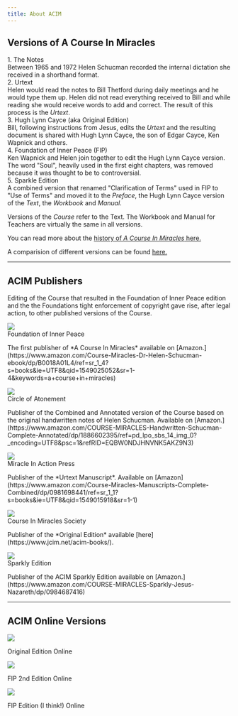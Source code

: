 ```yaml
---
title: About ACIM
---
```


<h2 class="disable-paragraph-marker ui header">Versions of A Course In Miracles</h2>

<div class="ui relaxed list">
  <div class="item">
    <div class="content">
      <div class="header">1. The Notes</div>
      <div class="description">
        Between 1965 and 1972 Helen Schucman recorded the internal dictation she received in a shorthand format.
      </div>
    </div>
  </div>
  <div class="item">
    <div class="content">
      <div class="header">2. Urtext</div>
      <div class="description">
        Helen would read the notes to Bill Thetford during daily meetings and he would type them up. Helen did not read everything received to Bill and while reading she would receive words to add and correct. The result of this process is the <em>Urtext</em>.
      </div>
    </div>
  </div>
  <div class="item">
    <div class="content">
      <div class="header">3. Hugh Lynn Cayce (aka Original Edition)</div>
      <div class="description">
        Bill, following instructions from Jesus, edits the <em>Urtext</em> and the resulting document is shared with Hugh Lynn Cayce, the son of Edgar Cayce, Ken Wapnick and others.
      </div>
    </div>
  </div>
  <div class="item">
    <div class="content">
      <div class="header">4. Foundation of Inner Peace (FIP)</div>
      <div class="description">
        Ken Wapnick and Helen join together to edit the Hugh Lynn Cayce version. The word "Soul", heavily used in the first eight chapters, was removed because it was thought to be to controversial. 
      </div>
    </div>
  </div>
  <div class="item">
    <div class="content">
      <div class="header">5. Sparkle Edition</div>
      <div class="description">
        A combined version that renamed "Clarification of Terms" used in FIP to "Use of Terms" and moved it to the <em>Preface</em>, the Hugh Lynn Cayce version of the <em>Text</em>, the <em>Workbook</em> and <em>Manual</em>.
      </div>
    </div>
  </div>
</div>

Versions of the *Course* refer to the Text. The Workbook and Manual for Teachers are virtually the same in all versions.

You can read more about the [history of *A Course In Miracles* here.](https://www.jcim.net/what-is-the-original-edition/)

A comparision of different versions can be found [here.](http://www.jcim.net/acim-comparison-of-versions/)

<hr/>
<h2 class="ui header">ACIM Publishers</h2>

Editing of the Course that resulted in the Foundation of Inner Peace
edition and the the Foundations tight enforcement of copyright gave
rise, after legal action, to other published versions of the Course.

<div class="ui items">
  <div class="item">
    <a href="https://acim.org" class="ui tiny image" data-tooltip="Go to Foundation of Inner Peace website">
      <img src="/t/acim/public/img/acim/fipedition.jpg">
    </a>
    <div class="content">
      <a class="header">Foundation of Inner Peace</a>
      <div class="description">
        <p markdown="1">
          The first publisher of *A Course In Miracles* available on [Amazon.](https://www.amazon.com/Course-Miracles-Dr-Helen-Schucman-ebook/dp/B0018A01L4/ref=sr_1_4?s=books&ie=UTF8&qid=1549025052&sr=1-4&keywords=a+course+in+miracles)
        </p>
      </div>
    </div>
  </div>
  <div class="item">
    <a href="http://www.acim.circleofa.org/" class="ui tiny image" data-tooltip="Go to Circle of Atonement website">
      <img src="/t/acim/public/img/acim/circleofatonement.jpg">
    </a>
    <div class="content">
      <a class="header">Circle of Atonement</a>
      <div class="description">
        <p markdown="1">
          Publisher of the Combined and Annotated version of the Course based on the original handwritten notes of Helen Schucman. Available on [Amazon.](https://www.amazon.com/COURSE-MIRACLES-Handwritten-Schucman-Complete-Annotated/dp/1886602395/ref=pd_lpo_sbs_14_img_0?_encoding=UTF8&psc=1&refRID=EQBW0NDJHNVNK5AKZ9N3)
        </p>
      </div>
    </div>
  </div>
  <div class="item">
    <a href="http://www.miraclesinactionpress.com/dthomp74/2008/TOOLBOX/Original%20Versions/The%20Urtext.htm" class="ui tiny image" data-tooltip="Go to Miracle in Actiion Press website">
      <img src="/t/acim/public/img/acim/urtextedition.jpg">
    </a>
    <div class="content">
      <a class="header">Miracle In Action Press</a>
      <div class="description">
        <p markdown="1">
          Publisher of the *Urtext Manuscript*. Available on [Amazon](https://www.amazon.com/Course-Miracles-Manuscripts-Complete-Combined/dp/0981698441/ref=sr_1_1?s=books&ie=UTF8&qid=1549015918&sr=1-1)
        </p>
      </div>
    </div>
  </div>
  <div class="item">
    <a href="https://www.jcim.net" class="ui tiny image" data-tooltip="Go to Course In Miracles Society website">
      <img src="/t/acim/public/img/acim/originaledition.jpg">
    </a>
    <div class="content">
      <a class="header">Course In Miracles Society</a>
      <div class="description">
        <p markdown="1">
          Publisher of the *Original Edition* available [here](https://www.jcim.net/acim-books/).
        </p>
      </div>
    </div>
  </div>
  <div class="item">
    <a href="https://acimsearch.com" class="ui tiny image" data-tooltip="Go to Sparkly Edition website">
      <img src="/t/acim/public/img/acim/sparklyedition.jpg">
    </a>
    <div class="content">
      <a class="header">Sparkly Edition</a>
      <div class="description">
        <p markdown="1">
          Publisher of the ACIM Sparkly Edition available on [Amazon.](https://www.amazon.com/COURSE-MIRACLES-Sparkly-Jesus-Nazareth/dp/0984687416)
        </p>
      </div>
    </div>
  </div>
</div>
<hr/>

<h2 class="ui header">ACIM Online Versions</h2>

<div class="ui items">
  <div class="item">
    <a href="http://www.jcim.net/acim_us/Acim.php" class="ui tiny image" data-tooltip="Read the Original Edition Online">
      <img src="/t/acim/public/img/acim/originaledition.jpg">
    </a>
    <div class="content">
      <div class="description">
        <p>
          Original Edition Online
        </p>
      </div>
    </div>
  </div>
  <div class="item">
    <a href="http://acim-search.miraclevision.com/std-second-edition-and-supps/" class="ui tiny image" data-tooltip="Read the FIP 2nd Edition Online">
      <img src="/t/acim/public/img/acim/fipedition.jpg">
    </a>
    <div class="content">
      <div class="description">
        <p>
          FIP 2nd Edition Online
        </p>
      </div>
    </div>
  </div>
  <div class="item">
    <a href="https://acourseinmiraclesnow.com/read-acim-online/" class="ui tiny image" data-tooltip="Read the FIP Edition Online">
      <img src="/t/acim/public/img/acim/fipedition.jpg">
    </a>
    <div class="content">
      <div class="description">
        <p>
          FIP Edition (I think!) Online
        </p>
      </div>
    </div>
  </div>
</div>
